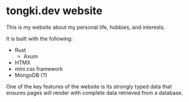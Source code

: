 # tongki.dev website 

This is my website about my personal life, hobbies, and interests.

It is built with the following:
- Rust
    - Axum
- HTMX
- mini.css framework
- MongoDB (?)

One of the key features of the website is its strongly typed data that ensures pages will render with complete
data retrieved from a database.
